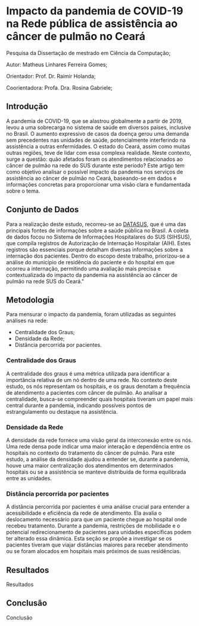 # Impacto da pandemia de COVID-19 na Rede pública de assistência ao câncer de pulmão no Ceará
Pesquisa da Dissertação de mestrado em Ciência da Computação;

Autor: Matheus Linhares Ferreira Gomes;

Orientador: Prof. Dr. Raimir Holanda;

Coorientadora: Profa. Dra. Rosina Gabriele;

## Introdução

A pandemia de COVID-19, que se alastrou globalmente a partir de 2019, levou a uma sobrecarga no sistema de saúde em diversos países, inclusive no Brasil. O aumento expressivo de casos da doença gerou uma demanda sem precedentes nas unidades de saúde, potencialmente interferindo na assistência a outras enfermidades. O estado do Ceará, assim como muitas outras regiões, teve de lidar com essa complexa realidade. Neste contexto, surge a questão: quão afetados foram os atendimentos relacionados ao câncer de pulmão na rede do SUS durante este período? Este artigo tem como objetivo analisar o possível impacto da pandemia nos serviços de assistência ao câncer de pulmão no Ceará, baseando-se em dados e informações concretas para proporcionar uma visão clara e fundamentada sobre o tema.

## Conjunto de Dados

Para a realização deste estudo, recorreu-se ao [DATASUS](https://datasus.saude.gov.br/transferencia-de-arquivos/), que é uma das principais fontes de informações sobre a saúde pública no Brasil. A coleta de dados focou no Sistema de Informações Hospitalares do SUS (SIHSUS), que compila registros de Autorização de Internação Hospitalar (AIH). Estes registros são essenciais porque detalham diversas informações sobre a internação dos pacientes. Dentro do escopo deste trabalho, priorizou-se a análise do município de residência do paciente e do hospital em que ocorreu a internação, permitindo uma avaliação mais precisa e contextualizada do impacto da pandemia na assistência ao câncer de pulmão na rede SUS do Ceará."

## Metodologia

Para mensurar o impacto da pandemia, foram utilizadas as seguintes análises na rede:
- Centralidade dos Graus;
- Densidade da Rede;
- Distância percorrida por pacientes.

### Centralidade dos Graus

A centralidade dos graus é uma métrica utilizada para identificar a importância relativa de um nó dentro de uma rede. No contexto deste estudo, os nós representam os hospitais, e os graus denotam a frequência de atendimento a pacientes com câncer de pulmão. Ao analisar a centralidade, busca-se compreender quais hospitais tiveram um papel mais central durante a pandemia, indicando possíveis pontos de estrangulamento ou destaque na assistência.

### Densidade da Rede

A densidade da rede fornece uma visão geral da interconexão entre os nós. Uma rede densa pode indicar uma maior interação e dependência entre os hospitais no contexto do tratamento do câncer de pulmão. Para este estudo, a análise da densidade ajudou a entender se, durante a pandemia, houve uma maior centralização dos atendimentos em determinados hospitais ou se a assistência se manteve distribuída de forma equilibrada entre as unidades.

### Distância percorrida por pacientes

A distância percorrida por pacientes é uma análise crucial para entender a acessibilidade e eficiência da rede de atendimento. Ela avalia o deslocamento necessário para que um paciente chegue ao hospital onde recebeu tratamento. Durante a pandemia, restrições de mobilidade e o potencial redirecionamento de pacientes para unidades específicas podem ter alterado essa dinâmica. Esta seção se propõe a investigar se os pacientes tiveram que viajar distâncias maiores para receber atendimento ou se foram alocados em hospitais mais próximos de suas residências.

## Resultados

Resultados

## Conclusão

Conclusão
